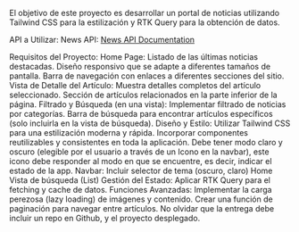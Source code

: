 El objetivo de este proyecto es desarrollar un portal de noticias utilizando Tailwind CSS para la estilización y RTK Query para la obtención de datos. 

API a Utilizar:
News API: [News API Documentation](https://www.newsapi.ai/documentation?tab=introduction)

Requisitos del Proyecto:
Home Page:
Listado de las últimas noticias destacadas.
Diseño responsivo que se adapte a diferentes tamaños de pantalla.
Barra de navegación con enlaces a diferentes secciones del sitio.
Vista de Detalle del Artículo:
Muestra detalles completos del artículo seleccionado.
Sección de artículos relacionados en la parte inferior de la página.
Filtrado y Búsqueda (en una vista):
Implementar filtrado de noticias por categorías.
Barra de búsqueda para encontrar artículos específicos (solo incluirla en la vista de búsqueda).
Diseño y Estilo:
Utilizar Tailwind CSS para una estilización moderna y rápida.
Incorporar componentes reutilizables y consistentes en toda la aplicación.
Debe tener modo claro y oscuro (elegible por el usuario a través de un Icono en la navbar), este icono debe responder al modo en que se encuentre, es decir, indicar el estado de la app.
Navbar: 
Incluir selector de tema (oscuro, claro)
Home
Vista de búsqueda (List)
Gestión del Estado:
Aplicar RTK Query para el fetching y cache de datos.
Funciones Avanzadas:
Implementar la carga perezosa (lazy loading) de imágenes y contenido.
Crear una función de paginación para navegar entre artículos.
No olvidar que la entrega debe incluir un repo en Github, y el proyecto desplegado.
